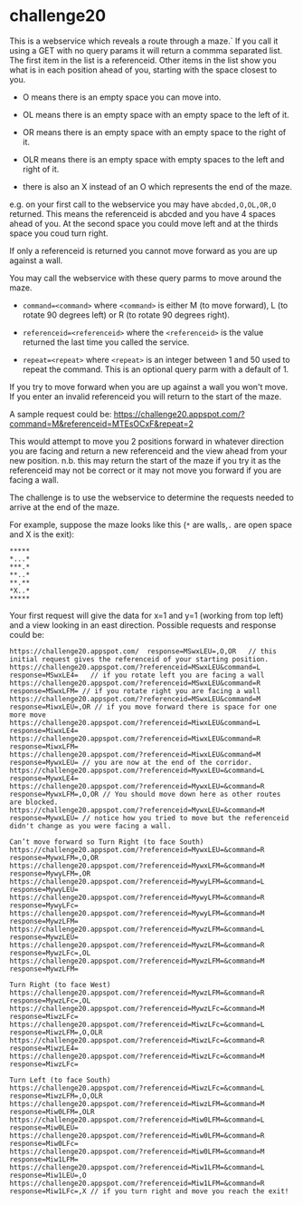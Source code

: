 # challenge20

This is a webservice which reveals a route through a maze.`
If you call it using a GET with no query params it will return a commma separated list. The first item in the list is a referenceid. Other items in the list show you what is in each position ahead of you, starting with the space closest to you.

+ O means there is an empty space you can move into.

+ OL means there is an empty space with an empty space to the left of it.

+ OR means there is an empty space with an empty space to the right of it.

+ OLR means there is an empty space with empty spaces to the left and right of it.

+ there is also an X instead of an O which represents the end of the maze.

e.g. on your first call to the webservice you may have `abcded,O,OL,OR,O` returned. This means the referenceid is abcded and you have 4 spaces ahead of you. At the second space you could move left and at the thirds space you coud turn right.

If only a referenceid is returned you cannot move forward as you are up against a wall.

You may call the webservice with these query parms to move around the maze.

+ `command=<command>` where `<command>` is either M (to move forward), L (to rotate 90 degrees left) or R (to rotate 90 degrees right).

+ `referenceid=<referenceid>` where the `<referenceid>` is the value returned the last time you called the service.

+ `repeat=<repeat>` where `<repeat>` is an integer between 1 and 50 used to repeat the command. This is an optional query parm with a default of 1.

If you try to move forward when you are up against a wall you won't move. If you enter an invalid referenceid you will return to the start of the maze.  

A sample request could be: https://challenge20.appspot.com/?command=M&referenceid=MTEsOCxF&repeat=2

This would attempt to move you 2 positions forward in whatever direction you are facing and return a new referenceid and the view ahead from your new position. n.b. this may return the start of the maze if you try it as the referenceid may not be correct or it may not move you forward if you are facing a wall.

The challenge is to use the webservice to determine the requests needed to arrive at the end of the maze.

For example, suppose the maze looks like this (`*` are walls,`.` are open space and X is the exit):
```
*****
*...*
***.*
**..*
**.**
*X..* 
*****  
```

Your first request will give the data for x=1 and y=1 (working from top left) and a view looking in an east direction. Possible requests and response could be:

```
https://challenge20.appspot.com/  response=MSwxLEU=,O,OR   // this initial request gives the referenceid of your starting position.
https://challenge20.appspot.com/?referenceid=MSwxLEU&command=L response=MSwxLE4=   // if you rotate left you are facing a wall
https://challenge20.appspot.com/?referenceid=MSwxLEU&command=R response=MSwxLFM= // if you rotate right you are facing a wall
https://challenge20.appspot.com/?referenceid=MSwxLEU&command=M response=MiwxLEU=,OR // if you move forward there is space for one more move
https://challenge20.appspot.com/?referenceid=MiwxLEU&command=L response=MiwxLE4=
https://challenge20.appspot.com/?referenceid=MiwxLEU&command=R response=MiwxLFM=
https://challenge20.appspot.com/?referenceid=MiwxLEU&command=M response=MywxLEU= // you are now at the end of the corridor.
https://challenge20.appspot.com/?referenceid=MywxLEU=&command=L response=MywxLE4=
https://challenge20.appspot.com/?referenceid=MywxLEU=&command=R response=MywxLFM=,O,OR // You should move down here as other routes are blocked.
https://challenge20.appspot.com/?referenceid=MywxLEU=&command=M response=MywxLEU= // notice how you tried to move but the referenceid didn't change as you were facing a wall.

Can’t move forward so Turn Right (to face South)
https://challenge20.appspot.com/?referenceid=MywxLEU=&command=R response=MywxLFM=,O,OR
https://challenge20.appspot.com/?referenceid=MywxLFM=&command=M response=MywyLFM=,OR
https://challenge20.appspot.com/?referenceid=MywyLFM=&command=L response=MywyLEU=
https://challenge20.appspot.com/?referenceid=MywyLFM=&command=R response=MywyLFc=
https://challenge20.appspot.com/?referenceid=MywyLFM=&command=M response=MywzLFM=
https://challenge20.appspot.com/?referenceid=MywzLFM=&command=L response=MywzLEU=
https://challenge20.appspot.com/?referenceid=MywzLFM=&command=R response=MywzLFc=,OL
https://challenge20.appspot.com/?referenceid=MywzLFM=&command=M response=MywzLFM=

Turn Right (to face West)
https://challenge20.appspot.com/?referenceid=MywzLFM=&command=R response=MywzLFc=,OL
https://challenge20.appspot.com/?referenceid=MywzLFc=&command=M response=MiwzLFc=
https://challenge20.appspot.com/?referenceid=MiwzLFc=&command=L response=MiwzLFM=,O,OLR
https://challenge20.appspot.com/?referenceid=MiwzLFc=&command=R response=MiwzLE4=
https://challenge20.appspot.com/?referenceid=MiwzLFc=&command=M response=MiwzLFc=

Turn Left (to face South)
https://challenge20.appspot.com/?referenceid=MiwzLFc=&command=L response=MiwzLFM=,O,OLR
https://challenge20.appspot.com/?referenceid=MiwzLFM=&command=M response=Miw0LFM=,OLR
https://challenge20.appspot.com/?referenceid=Miw0LFM=&command=L response=Miw0LEU=
https://challenge20.appspot.com/?referenceid=Miw0LFM=&command=R response=Miw0LFc=
https://challenge20.appspot.com/?referenceid=Miw0LFM=&command=M response=Miw1LFM=
https://challenge20.appspot.com/?referenceid=Miw1LFM=&command=L response=Miw1LEU=,O
https://challenge20.appspot.com/?referenceid=Miw1LFM=&command=R response=Miw1LFc=,X // if you turn right and move you reach the exit!

```



